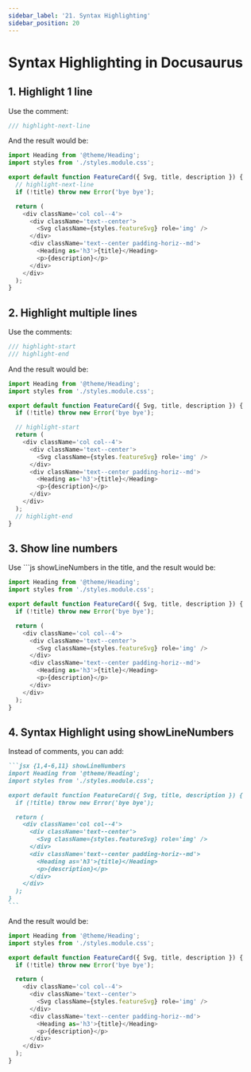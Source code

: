 ```yaml
---
sidebar_label: '21. Syntax Highlighting'
sidebar_position: 20
---
```


# Syntax Highlighting in Docusaurus

## **1. Highlight 1 line**

Use the comment:

```js
/// highlight-next-line
```

And the result would be:

```js
import Heading from '@theme/Heading';
import styles from './styles.module.css';

export default function FeatureCard({ Svg, title, description }) {
  // highlight-next-line
  if (!title) throw new Error('bye bye');

  return (
    <div className='col col--4'>
      <div className='text--center'>
        <Svg className={styles.featureSvg} role='img' />
      </div>
      <div className='text--center padding-horiz--md'>
        <Heading as='h3'>{title}</Heading>
        <p>{description}</p>
      </div>
    </div>
  );
}
```

## **2. Highlight multiple lines**

Use the comments:

```js
/// highlight-start
/// highlight-end
```

And the result would be:

```js
import Heading from '@theme/Heading';
import styles from './styles.module.css';

export default function FeatureCard({ Svg, title, description }) {
  if (!title) throw new Error('bye bye');

  // highlight-start
  return (
    <div className='col col--4'>
      <div className='text--center'>
        <Svg className={styles.featureSvg} role='img' />
      </div>
      <div className='text--center padding-horiz--md'>
        <Heading as='h3'>{title}</Heading>
        <p>{description}</p>
      </div>
    </div>
  );
  // highlight-end
}
```

## **3. Show line numbers**

Use ```js showLineNumbers in the title, and the result would be:

```js showLineNumbers
import Heading from '@theme/Heading';
import styles from './styles.module.css';

export default function FeatureCard({ Svg, title, description }) {
  if (!title) throw new Error('bye bye');

  return (
    <div className='col col--4'>
      <div className='text--center'>
        <Svg className={styles.featureSvg} role='img' />
      </div>
      <div className='text--center padding-horiz--md'>
        <Heading as='h3'>{title}</Heading>
        <p>{description}</p>
      </div>
    </div>
  );
}
```

## **4. Syntax Highlight using showLineNumbers**

Instead of comments, you can add:

````md
```jsx {1,4-6,11} showLineNumbers
import Heading from '@theme/Heading';
import styles from './styles.module.css';

export default function FeatureCard({ Svg, title, description }) {
  if (!title) throw new Error('bye bye');

  return (
    <div className='col col--4'>
      <div className='text--center'>
        <Svg className={styles.featureSvg} role='img' />
      </div>
      <div className='text--center padding-horiz--md'>
        <Heading as='h3'>{title}</Heading>
        <p>{description}</p>
      </div>
    </div>
  );
}
```
````

And the result would be:

```js {1-2,5,8-16} showLineNumbers
import Heading from '@theme/Heading';
import styles from './styles.module.css';

export default function FeatureCard({ Svg, title, description }) {
  if (!title) throw new Error('bye bye');

  return (
    <div className='col col--4'>
      <div className='text--center'>
        <Svg className={styles.featureSvg} role='img' />
      </div>
      <div className='text--center padding-horiz--md'>
        <Heading as='h3'>{title}</Heading>
        <p>{description}</p>
      </div>
    </div>
  );
}
```
